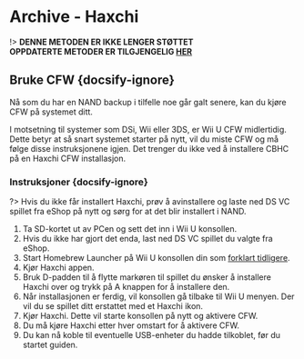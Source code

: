 # Archive - Haxchi

!> **DENNE METODEN ER IKKE LENGER STØTTET**  
**OPPDATERTE METODER ER TILGJENGELIG [HER](../../introduction)**

## Bruke CFW {docsify-ignore}

Nå som du har en NAND backup i tilfelle noe går galt senere, kan du kjøre CFW på systemet ditt.

I motsetning til systemer som DSi, Wii eller 3DS, er Wii U CFW midlertidig. Dette betyr at så snart systemet starter på nytt, vil du miste CFW og må følge disse instruksjonene igjen. Det trenger du ikke ved å installere CBHC på en Haxchi CFW installasjon.

### Instruksjoner {docsify-ignore}

?> Hvis du ikke får installert Haxchi, prøv å avinstallere og laste ned DS VC spillet fra eShop på nytt og sørg for at det blir installert i NAND.

1. Ta SD-kortet ut av PCen og sett det inn i Wii U konsollen.
1. Hvis du ikke har gjort det enda, last ned DS VC spillet du valgte fra eShop.
1. Start Homebrew Launcher på Wii U konsollen din som [forklart tidligere](browser-exploit).
1. Kjør Haxchi appen.
1. Bruk D-padden til å flytte markøren til spillet du ønsker å installere Haxchi over og trykk på A knappen for å installere den.
1. Når installasjonen er ferdig, vil konsollen gå tilbake til Wii U menyen. Der vil du se spillet ditt erstattet med et Haxchi ikon.
1. Kjør Haxchi. Dette vil starte konsollen på nytt og aktivere CFW.
1. Du må kjøre Haxchi etter hver omstart for å aktivere CFW.
1. Du kan nå koble til eventuelle USB-enheter du hadde tilkoblet, før du startet guiden.